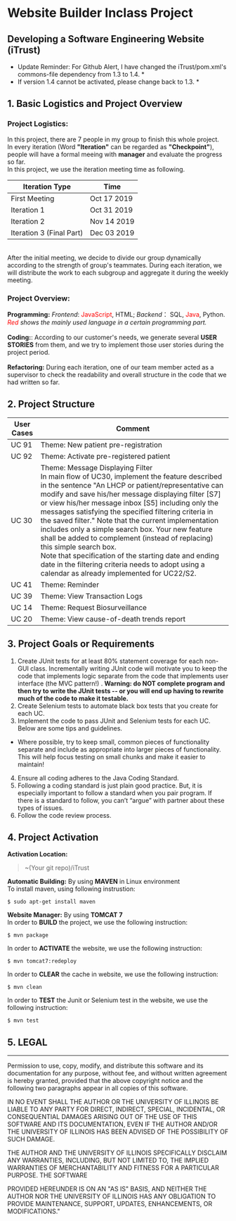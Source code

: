# Website Builder Inclass Project
## **Developing a Software Engineering Website (iTrust)**
* Update Reminder: For Github Alert, I have changed the iTrust/pom.xml's commons-file dependency from 1.3 to 1.4. *
* If version 1.4 cannot be activated, please change back to 1.3. *

## 1. Basic Logistics and Project Overview
###  **Project Logistics**:
In this project, there are 7 people in my group to finish this whole project. 
</br>
In every iteration (Word **"Iteration"** can be regarded as **"Checkpoint"**), people will have a formal meeing with **manager** and evaluate the progress so far.
</br>
In this project, we use the iteration meeting time as following.

|Iteration Type  | Time           |		
|------------- | -------------| 
|First Meeting  | Oct 17 2019 | 
|Iteration 1  | Oct 31 2019 | 
|Iteration 2  | Nov 14 2019 | 
|Iteration 3 (Final Part)  | Dec 03  2019 |   

</br>
After the initial meeting, we decide to divide our group dynamically according to the strength of group's teammates.
During each iteration, we will distribute the work to each subgroup and aggregate it during the weekly meeting.

###  **Project Overview:**

 **Programming:** *Frontend*: <font color=#ff0000>JavaScript</font>, HTML; *Backend*： SQL, <font color=#ff0000>Java</font>, Python. </br>*<font color = #ff0000>Red</font> shows the mainly used language in a certain programming part.*  
 </br>
 **Coding:**: According to our customer's needs, we generate several **USER STORIES** from them, and we try to implement those user stories during the project period.  
 </br>
 **Refactoring:** During each iteration, one of our team member acted as a supervisor to check the readability and overall structure in the code that we had written so far.

## 2. Project Structure
|User Cases  | Comment           |		
|------------- | -------------| 
|UC 91  | Theme: New patient pre-registration </br> | 
|UC 92  | Theme: Activate pre-registered patient  </br> | 
|UC 30 | Theme: Message Displaying Filter </br>In main flow of UC30, implement the feature described in the sentence "An LHCP or patient/representative can modify and save his/her message displaying filter [S7] or view his/her  message inbox [S5] including only the messages satisfying the specified filtering criteria in the saved filter." Note that the current implementation includes only a simple search box.  Your new feature shall be added to complement (instead of replacing) this simple search box.</br>Note that specification of the starting date and ending date in the filtering criteria needs to adopt using a calendar as already implemented for UC22/S2. </br>| 
|UC 41 | Theme: Reminder </br>  | 
|UC 39 | Theme: View Transaction Logs </br>  | 
|UC 14 | Theme: Request Biosurveillance </br> | 
|UC 20 | 	Theme: View cause-of-death trends report </br>  |         
## 3. Project Goals or Requirements
1. Create JUnit tests for at least 80% statement coverage for each non-GUI class. Incrementally writing JUnit code will motivate you to keep the code that implements logic separate from the code that implements user interface (the MVC pattern!) . **Warning: do NOT complete program and then try to write the JUnit tests -- or you will end up having to rewrite much of the code to make it testable.**
2. Create Selenium tests to automate black box tests that you create for each UC.
3. Implement the code to pass JUnit and Selenium tests for each UC. Below are some tips and guidelines.
* Where possible, try to keep small, common pieces of functionality separate and include as appropriate into larger pieces of functionality. This will help focus testing on small chunks and make it easier to maintain!
4. Ensure all coding adheres to the Java Coding Standard. 
5.  Following a coding standard is just plain good practice.  But, it is especially important to follow a standard when you pair program.  If there is a standard to follow, you can’t “argue” with partner about these types of issues.
3. Follow the code review process.

## 4. Project Activation

**Activation Location:** 
> ~(Your git repo)/iTrust  

**Automatic Building:** By using **MAVEN** in Linux environment  
To install maven, using following instrustion:

```
$ sudo apt-get install maven
```


**Website Manager:** By using **TOMCAT 7**  
In order to **BUILD** the project, we use the following instruction:

```
$ mvn package
```

In order to **ACTIVATE** the website, we use the following instruction:
```
$ mvn tomcat7:redeploy
```

In order to **CLEAR** the cache in website, we use the following instruction:
```
$ mvn clean
```

In order to **TEST** the Junit or Selenium test in the website, we use the following instruction:
```
$ mvn test
```

## 5. LEGAL
-----
Permission to use, copy, modify, and distribute this software and its
documentation for any purpose, without fee, and without written agreement is
hereby granted, provided that the above copyright notice and the following
two paragraphs appear in all copies of this software.

IN NO EVENT SHALL THE AUTHOR OR THE UNIVERSITY OF ILLINOIS BE LIABLE TO
ANY PARTY FOR DIRECT, INDIRECT, SPECIAL, INCIDENTAL, OR CONSEQUENTIAL
DAMAGES ARISING OUT  OF THE USE OF THIS SOFTWARE AND ITS DOCUMENTATION,
EVEN IF THE AUTHOR AND/OR THE UNIVERSITY OF ILLINOIS HAS BEEN ADVISED
OF THE POSSIBILITY OF SUCH DAMAGE.

THE AUTHOR AND THE UNIVERSITY OF ILLINOIS SPECIFICALLY DISCLAIM ANY
WARRANTIES, INCLUDING, BUT NOT LIMITED TO, THE IMPLIED WARRANTIES OF
MERCHANTABILITY AND FITNESS FOR A PARTICULAR PURPOSE.  THE SOFTWARE

PROVIDED HEREUNDER IS ON AN "AS IS" BASIS, AND NEITHER THE AUTHOR NOR
THE UNIVERSITY OF ILLINOIS HAS ANY OBLIGATION TO PROVIDE MAINTENANCE,
SUPPORT, UPDATES, ENHANCEMENTS, OR MODIFICATIONS."



